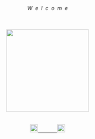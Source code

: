 

<div align="center">
 <h6>
  <br><br><br><br>
   W&nbsp&nbspe&nbsp&nbspl&nbsp&nbspc&nbsp&nbspo&nbsp&nbspm&nbsp&nbspe
  <br><br>
 </h6>
</div>
 
<div align="center" style="border-radius: 50%"> 
 <a href="https://linkedin.com/in/adryelsimon" target="_blank"> 
  <img height="222em" src="https://imagehost9.online-image-editor.com/oie_upload/images/1615535e1C442Fb05/2rER0kBwNp1a.gif"/> <br><br><br>
</div>
  
<div align="center"> 
     <a href="https://github.com/alchemist-developer"> <img height=21em src="https://img.shields.io/badge/JavaScript-030518?style=for-the-badge&logo=javascript&logoColor=gray"/>
      &nbsp&nbsp&nbsp&nbsp&nbsp &nbsp&nbsp&nbsp&nbsp&nbsp 
     <a href="https://github.com/alchemist-developer"> <img height=21em src="https://img.shields.io/badge/Node.Js-030518?style=for-the-badge&logo=node.js&logoColor=gray"/>
     <br><br>
</div> 
